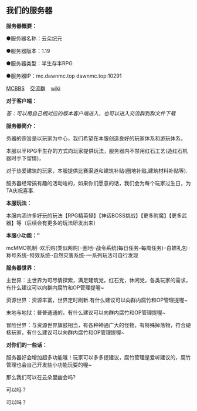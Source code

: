 ## 我们的服务器

**服务器概要：**

●服务器名称：云朵纪元

●服务器版本：1.19 

●服务器类型：半生存半RPG
 
●服务器IP：mc.dawnmc.top dawnmc.top:10291

[MCBBS](https://www.mcbbs.net/thread-1321609-1-1.html) &ensp;
[交流群](https://jq.qq.com/?_wv=1027&k=1PJ9CVsw) &ensp;
[wiki](CloudMC/zh_CN/) 

**对于客户端：**

*答：可以用自己相对应的版本客户端进入，也可以进入交流群到群文件下载*

**服务器简介：**

务器的宗旨是以玩家为中心，我们希望在本服创造良好的玩家体系和游玩体系，

本服以半RPG半生存的方式向玩家提供玩法，服务器内不禁用红石工艺(造红石机器时手下留情)，

对于热爱建筑的玩家，本服提供比赛渠道和建筑补贴(圈地补贴,建筑材料补贴等).

服务器经常搞有趣的活动啥的，如果你们愿意的话，我们会为每个玩家过生日，为TA庆祝喜事.

**本服玩法：**

本服内涵许多好玩的玩法【RPG精英怪】【神话BOSS挑战】【更多附魔】【更多武器】等（后续会有更多的玩法研发出来）

**本服小功能：”**

mcMMO机制··欢乐购(类似网购)··圈地··战令系统(每日任务-每周任务)··白嫖礼包··称号系统··特效系统··自然灾害系统··一系列玩法可自行发现

**服务器世界：**

主世界：主世界为可尽情探索，满足建筑党，红石党，休闲党，各类玩家的需求，有什么建议可以向群内腐竹和OP管理提喔~

资源世界：资源丰富，世界定时刷新.有什么建议可以向群内腐竹和OP管理提喔~

末地与地狱：普普通通的，有什么建议可以向群内腐竹和OP管理提喔~

冒险世界：与资源世界旗鼓相当，有各种神通广大的怪物，有特殊掉落物，符合硬核玩家，有什么建议可以向群内腐竹和OP管理提喔~

**对你们的一些话：**

服务器好会增加超多功能哦！玩家可以多多提建议，腐竹管理是爱听建议的，腐竹管理也会自己开发些小功能玩耍的喔~

那么我们可以在云朵里幽会吗?

可以吗？

可以吗？

